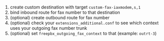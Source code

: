 1. create custom destination with target `custom-fax-iaxmodem,s,1`
2. bind inbound route for fax number to that destination
3. (optional) create outbound route for fax number
4. (optional) check your `extensions_additional.conf` to see which context uses your outgoing fax number trunk
5. (optional) set `freepbx_outgoing_fax_context` to that (example: `outrt-3`)
